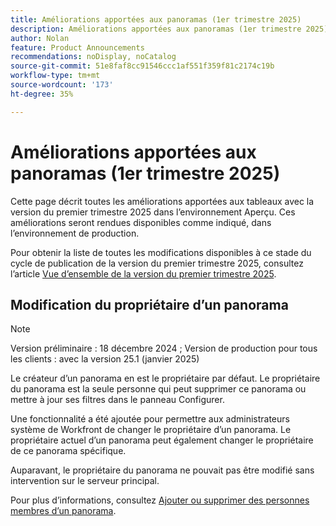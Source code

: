```yaml
---
title: Améliorations apportées aux panoramas (1er trimestre 2025)
description: Améliorations apportées aux panoramas (1er trimestre 2025)
author: Nolan
feature: Product Announcements
recommendations: noDisplay, noCatalog
source-git-commit: 51e8faf8cc91546ccc1af551f359f81c2174c19b
workflow-type: tm+mt
source-wordcount: '173'
ht-degree: 35%

---
```


# Améliorations apportées aux panoramas (1er trimestre 2025)

Cette page décrit toutes les améliorations apportées aux tableaux avec la version du premier trimestre 2025 dans l’environnement Aperçu. Ces améliorations seront rendues disponibles comme indiqué, dans l’environnement de production.

Pour obtenir la liste de toutes les modifications disponibles à ce stade du cycle de publication de la version du premier trimestre 2025, consultez l’article [Vue d’ensemble de la version du premier trimestre 2025](/help/quicksilver/product-announcements/product-releases/25-q1-release-activity/25-q1-release-overview.md).

## Modification du propriétaire d’un panorama

>[!NOTE]
>
>Version préliminaire : 18 décembre 2024 ; Version de production pour tous les clients : avec la version 25.1 (janvier 2025)

Le créateur d’un panorama en est le propriétaire par défaut. Le propriétaire du panorama est la seule personne qui peut supprimer ce panorama ou mettre à jour ses filtres dans le panneau Configurer.

Une fonctionnalité a été ajoutée pour permettre aux administrateurs système de Workfront de changer le propriétaire d’un panorama. Le propriétaire actuel d’un panorama peut également changer le propriétaire de ce panorama spécifique.

Auparavant, le propriétaire du panorama ne pouvait pas être modifié sans intervention sur le serveur principal.

Pour plus d’informations, consultez [Ajouter ou supprimer des personnes membres d’un panorama](/help/quicksilver/agile/get-started-with-boards/add-members-to-board.md).

